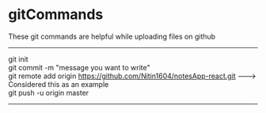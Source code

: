 # gitCommands                                                                                                                                                                            
These git commands are helpful while uploading files on github                                                                                   
___________________________________________________________________________________________________________ 
git init  
git commit -m "message you want to write"               
git remote add origin https://github.com/Nitin1604/notesApp-react.git ---> Considered this as an example  
git push -u origin master    
____________________________________________________________________________________________________________
